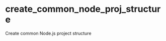 create_common_node_proj_structure
=================================

Create common Node.js project structure
